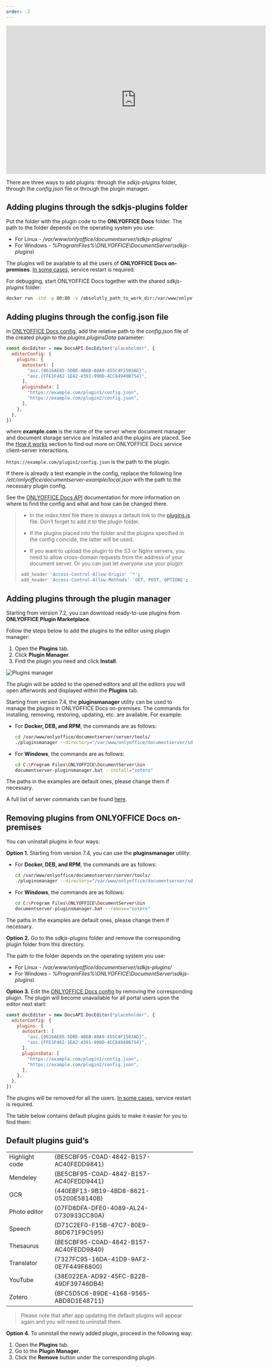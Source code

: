 ```yaml
---
order: -2
---
```


<iframe src="https://www.youtube.com/embed/R7gvhLvGL44?wmode=transparent" class="video-frame" width="700px" height="400px" frameborder="0" allowfullscreen></iframe>

There are three ways to add plugins: through the *sdkjs-plugins* folder, through the *config.json* file or through the plugin manager.

## Adding plugins through the sdkjs-plugins folder

Put the folder with the plugin code to the **ONLYOFFICE Docs** folder. The path to the folder depends on the operating system you use:

* For Linux - */var/www/onlyoffice/documentserver/sdkjs-plugins/*
* For Windows - *%ProgramFiles%\ONLYOFFICE\DocumentServer\sdkjs-plugins\\*

The plugins will be available to all the users of **ONLYOFFICE Docs on-premises**. [In some cases](https://nodejs.org/docs/latest/api/fs.html#fs_availability), service restart is required.

For debugging, start ONLYOFFICE Docs together with the shared *sdkjs-plugins* folder:

``` bash
docker run -itd -p 80:80 -v /absolutly_path_to_work_dir:/var/www/onlyoffice/documentserver/sdkjs-plugins/plugin onlyoffice/documentserver-ee:latest
```

## Adding plugins through the config.json file

In [ONLYOFFICE Docs config](../../../../Docs%20API/Usage%20API/Config/Editor/Plugins/index.md), add the relative path to the *config.json* file of the created plugin to the *plugins.pluginsData* parameter:

``` javascript
const docEditor = new DocsAPI.DocEditor("placeholder", {
  editorConfig: {
    plugins: {
      autostart: [
        "asc.{0616AE85-5DBE-4B6B-A0A9-455C4F1503AD}",
        "asc.{FFE1F462-1EA2-4391-990D-4CC84940B754}",
      ],
      pluginsData: [
        "https://example.com/plugin1/config.json",
        "https://example.com/plugin2/config.json",
      ],
    },
  },
})
```

where **example.com** is the name of the server where document manager and document storage service are installed and the plugins are placed. See the [How it works](../../../../Docs%20API/Get%20Started/How%20It%20Works/index.md) section to find out more on ONLYOFFICE Docs service client-server interactions.

`https://example.com/plugin1/config.json` is the path to the plugin.

If there is already a test example in the config, replace the following line */etc/onlyoffice/documentserver-example/local.json* with the path to the necessary plugin config.

See the [ONLYOFFICE Docs API](../../../../Docs%20API/Usage%20API/Config/Editor/Plugins/index.md) documentation for more information on where to find the config and what and how can be changed there.

> * In the *index.html* file there is always a default link to the [plugins.js](https://onlyoffice.github.io/sdkjs-plugins/v1/plugins.js) file. Don’t forget to add it to the plugin folder.
>
> * If the plugins placed into the folder and the plugins specified in the config coincide, the latter will be used.
>
> * If you want to upload the plugin to the S3 or Nginx servers, you need to allow cross-domain requests from the address of your document server. Or you can just let everyone use your plugin:
>
>  ``` bash
>  add_header 'Access-Control-Allow-Origin' '*';  
>  add_header 'Access-Control-Allow-Methods' 'GET, POST, OPTIONS';
>  ```

## Adding plugins through the plugin manager

Starting from version 7.2, you can download ready-to-use plugins from **ONLYOFFICE Plugin Marketplace**.

Follow the steps below to add the plugins to the editor using plugin manager:

1. Open the **Plugins** tab.
2. Click **Plugin Manager**.
3. Find the plugin you need and click **Install**.

![Plugins manager](/assets/images/plugins/plugin-manager.png)

The plugin will be added to the opened editors and all the editors you will open afterwords and displayed within the **Plugins** tab.

Starting from version 7.4, the **pluginsmanager** utility can be used to manage the plugins in ONLYOFFICE Docs on-premises. The commands for installing, removing, restoring, updating, etc. are available. For example:

* For **Docker, DEB, and RPM**, the commands are as follows:

  ``` bash
  cd /var/www/onlyoffice/documentserver/server/tools/
  ./pluginsmanager --directory="/var/www/onlyoffice/documentserver/sdkjs-plugins" --install="zotero"
  ```

* For **Windows**, the commands are as follows:

  ``` bash
  cd C:\Program Files\ONLYOFFICE\DocumentServer\bin
  documentserver-pluginsmanager.bat --install="zotero"
  ```

The paths in the examples are default ones, please change them if necessary.

A full list of server commands can be found [here](https://helpcenter.onlyoffice.com/ONLYOFFICE-Editors/Editors-User-Guides/AllEditors/Plugin-manager.aspx#servercommands).

## Removing plugins from ONLYOFFICE Docs on-premises

You can uninstall plugins in four ways:

**Option 1.** Starting from version 7.4, you can use the **pluginsmanager** utility:

* For **Docker, DEB, and RPM**, the commands are as follows:

  ``` bash
  cd /var/www/onlyoffice/documentserver/server/tools/
  ./pluginsmanager --directory="/var/www/onlyoffice/documentserver/sdkjs-plugins" --remove="zotero"
  ```

* For **Windows**, the commands are as follows:

  ``` bash
  cd C:\Program Files\ONLYOFFICE\DocumentServer\bin
  documentserver-pluginsmanager.bat --remove="zotero"
  ```

The paths in the examples are default ones, please change them if necessary.

**Option 2.** Go to the *sdkjs-plugins* folder and remove the corresponding plugin folder from this directory.

The path to the folder depends on the operating system you use:

* For Linux - */var/www/onlyoffice/documentserver/sdkjs-plugins/*
* For Windows - *%ProgramFiles%\ONLYOFFICE\DocumentServer\sdkjs-plugins\\*

**Option 3.** Edit the [ONLYOFFICE Docs config](../../../../Docs%20API/Usage%20API/Config/Editor/Plugins/index.md) by removing the corresponding plugin. The plugin will become unavailable for all portal users upon the editor next start:

``` javascript
const docEditor = new DocsAPI.DocEditor("placeholder", {
  editorConfig: {
    plugins: {
      autostart: [
        "asc.{0616AE85-5DBE-4B6B-A0A9-455C4F1503AD}",
        "asc.{FFE1F462-1EA2-4391-990D-4CC84940B754}",
      ],
      pluginsData: [
        "https://example.com/plugin1/config.json",
        "https://example.com/plugin2/config.json",
      ],
    },
  },
})
```

The plugins will be removed for all the users. [In some cases](https://nodejs.org/docs/latest/api/fs.html#fs_availability), service restart is required.

The table below contains default plugins guids to make it easier for you to find them:

## Default plugins guid’s

|                |                                        |
| -------------- | -------------------------------------- |
| Highlight code | {BE5CBF95-C0AD-4842-B157-AC40FEDD9841} |
| Mendeley       | {BE5CBF95-C0AD-4842-B157-AC40FEDD9441} |
| OCR            | {440EBF13-9B19-4BD8-8621-05200E58140B} |
| Photo editor   | {07FD8DFA-DFE0-4089-AL24-0730933CC80A} |
| Speech         | {D71C2EF0-F15B-47C7-80E9-86D671F9C595} |
| Thesaurus      | {BE5CBF95-C0AD-4842-B157-AC40FEDD9840} |
| Translator     | {7327FC95-16DA-41D9-9AF2-0E7F449F6800} |
| YouTube        | {38E022EA-AD92-45FC-B22B-49DF39746DB4} |
| Zotero         | {BFC5D5C6-89DE-4168-9565-ABD8D1E48711} |

> Please note that after app updating the default plugins will appear again and you will need to uninstall them.

**Option 4.** To uninstall the newly added plugin, proceed in the following way:

1. Open the **Plugins** tab.
2. Go to the **Plugin Manager**.
3. Click the **Remove** button under the corresponding plugin.
